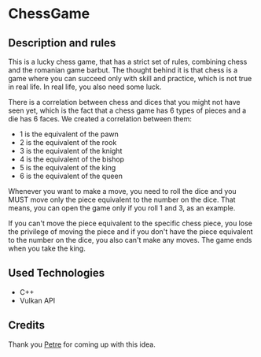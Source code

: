 # ChessGame

## Description and rules
This is a lucky chess game, that has a strict set of rules, combining chess and the romanian game barbut.
The thought behind it is that chess is a game where you can succeed only with skill and practice, which is not true in real life. In real life, you also need some luck.

There is a correlation between chess and dices that you might not have seen yet, which is the fact that a chess game has 6 types of pieces and a die has 6 faces.
We created a correlation between them:
- 1 is the equivalent of the pawn
- 2 is the equivalent of the rook
- 3 is the equivalent of the knight
- 4 is the equivalent of the bishop
- 5 is the equivalent of the king
- 6 is the equivalent of the queen

Whenever you want to make a move, you need to roll the dice and you MUST move only the piece equivalent to the number on the dice. That means, you can open the game only if you roll 1 and 3, as an example.

If you can't move the piece equivalent to the specific chess piece, you lose the privilege of moving the piece and if you don't have the piece equivalent to the number on the dice, you also can't make any moves.
The game ends when you take the king.

## Used Technologies
- C++
- Vulkan API

## Credits
Thank you [Petre](https://www.instagram.com/petredumitru1/) for coming up with this idea.
